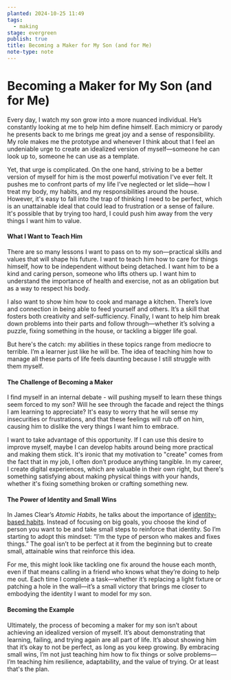 ```yaml
---
planted: 2024-10-25 11:49
tags:
  - making
stage: evergreen
publish: true
title: Becoming a Maker for My Son (and for Me)
note-type: note
---
```

# Becoming a Maker for My Son (and for Me)

Every day, I watch my son grow into a more nuanced individual. He’s constantly looking at me to help him define himself. Each mimicry or parody he presents back to me brings me great joy and a sense of responsibility. My role makes me the prototype and whenever I think about that I feel an undeniable urge to create an idealized version of myself—someone he can look up to, someone he can use as a template.

Yet, that urge is complicated. On the one hand, striving to be a better version of myself for him is the most powerful motivation I've ever felt. It pushes me to confront parts of my life I’ve neglected or let slide—how I treat my body, my habits, and my responsibilities around the house. However, it's easy to fall into the trap of thinking I need to be perfect, which is an unattainable ideal that could lead to frustration or a sense of failure. It's possible that by trying too hard, I could push him away from the very things I want him to value.

#### What I Want to Teach Him

There are so many lessons I want to pass on to my son—practical skills and values that will shape his future. I want to teach him how to care for things himself, how to be independent without being detached. I want him to be a kind and caring person, someone who lifts others up. I want him to understand the importance of health and exercise, not as an obligation but as a way to respect his body.

I also want to show him how to cook and manage a kitchen. There’s love and connection in being able to feed yourself and others. It’s a skill that fosters both creativity and self-sufficiency. Finally, I want to help him break down problems into their parts and follow through—whether it’s solving a puzzle, fixing something in the house, or tackling a bigger life goal.

But here's the catch: my abilities in these topics range from mediocre to terrible. I’m a learner just like he will be. The idea of teaching him how to manage all these parts of life feels daunting because I still struggle with them myself.

#### The Challenge of Becoming a Maker

I find myself in an internal debate - will pushing myself to learn these things seem forced to my son? Will he see through the facade and reject the things I am learning to appreciate? It's easy to worry that he will sense my insecurities or frustrations, and that these feelings will rub off on him, causing him to dislike the very things I want him to embrace.

I want to take advantage of this opportunity. If I can use this desire to improve myself, maybe I can develop habits around being more practical and making them stick. It's ironic that my motivation to "create" comes from the fact that in my job, I often don’t produce anything tangible. In my career, I create digital experiences, which are valuable in their own right, but there's something satisfying about making physical things with your hands, whether it's fixing something broken or crafting something new.

#### The Power of Identity and Small Wins

In James Clear’s _Atomic Habits_, he talks about the importance of [identity-based habits](https://jamesclear.com/identity-based-habits). Instead of focusing on big goals, you choose the kind of person you want to be and take small steps to reinforce that identity. So I’m starting to adopt this mindset: “I’m the type of person who makes and fixes things.” The goal isn’t to be perfect at it from the beginning but to create small, attainable wins that reinforce this idea.

For me, this might look like tackling one fix around the house each month, even if that means calling in a friend who knows what they’re doing to help me out. Each time I complete a task—whether it’s replacing a light fixture or patching a hole in the wall—it’s a small victory that brings me closer to embodying the identity I want to model for my son.

#### Becoming the Example

Ultimately, the process of becoming a maker for my son isn’t about achieving an idealized version of myself. It’s about demonstrating that learning, failing, and trying again are all part of life. It’s about showing him that it’s okay to not be perfect, as long as you keep growing. By embracing small wins, I’m not just teaching him how to fix things or solve problems—I’m teaching him resilience, adaptability, and the value of trying. Or at least that's the plan.
